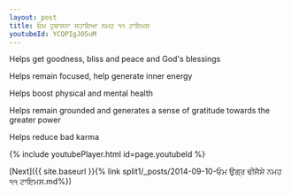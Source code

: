 ```yaml
---
layout: post
title: ਓਮ ਹੁਥਾਸਨਾ ਸਹਾਇਆ ਨਮਹ ੧੧ ਟਾਇਮਸ
youtubeId: YCQPIgJO5uM
---
```

 
 
Helps get goodness, bliss and peace and God's blessings
 
Helps remain focused, help generate inner energy 
 
Helps boost physical and mental health 
 
Helps remain grounded and generates a sense of gratitude towards the greater power 
 
Helps reduce bad karma
 
 
 
 


{% include youtubePlayer.html id=page.youtubeId %}
 
[Next]({{ site.baseurl }}{% link  split1/_posts/2014-09-10-ਓਮ ਉਗ੍ਰ ਢੀਜੈਸੇ ਨਮਹ ੧੧ ਟਾਇਮਸ.md%})
 
